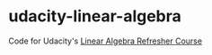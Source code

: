 # udacity-linear-algebra
Code for Udacity's [Linear Algebra Refresher Course](https://www.udacity.com/course/linear-algebra-refresher-course--ud953)